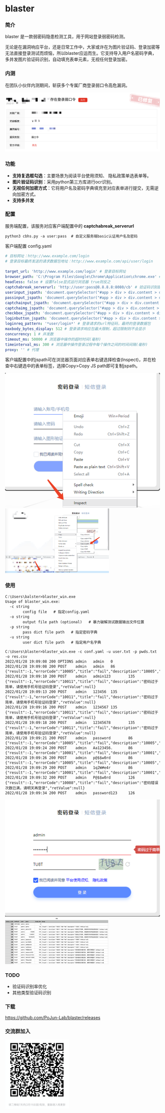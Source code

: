 # blaster



### 简介

  blaster 是一款弱密码隐患检测工具，用于网站登录弱密码检测。

  无论是在漏洞响应平台，还是日常工作中，大家或许在为图片验证码、登录加密等无法直接登录测试而烦恼，所以blaster应运而生。它支持导入用户名密码字典，多并发图片验证码识别，自动填充表单元素，无视任何登录加密。



### 内测

  在团队小伙伴内测期间，斩获多个专属厂商登录弱口令高危漏洞。

<img src="images/image-20220130144704974.png" alt="image-20220130144704974" style="zoom:50%;" />



### 功能

- **支持复选框勾选**：主要场景为阅读平台使用须知、 隐私政策单选表单等。
- **图片验证码识别**：采用python第三方库进行ocr识别。
- **无视任何加密方式**：它将用户名及密码字典填充至对应表单进行提交，无需逆向加密方式。
- **支持多并发**



### 配置

  服务端配置，该服务对应客户端配置中的 **captchabreak_serverurl**

  ```shell
  python3 cbhs.py -a user:pass	# 自定义服务端basic认证用户名及密码
  ```



  客户端配置 config.yaml

  ```yaml
  # 目标网址：http://www.example.com/login
  # 登录目标最终发送的请求数据包地址：http://www.example.com/api/user/login

  target_url: 'http://www.example.com/login' # 登录目标网址
  browser_path: 'C:\Program Files\Google\Chrome\Application\chrome.exe' # 浏览器的路径
  headless: false # 设置false显式运行浏览器 true则反之
  captchabreak_serverurl: 'http://user:pass@8.8.8.8:8080/cb' # 验证码识别服务器
  userinput_jspath: 'document.querySelector("#app > div > div.content > div.form > div.layout > div.input-cntr.input-cntr1 > input")'
  passinput_jspath: 'document.querySelector("#app > div > div.content > div.form > div.layout > div.input-cntr.input-cntr2 > input")'
  captchainput_jspath: 'document.querySelector("#app > div > div.content > div.form > div.layout > div.input-cntr.input-cntr3 > input")' # 验证码输入框js path
  captchaimg_jspath: 'document.querySelector("#app > div > div.content > div.form > div.layout > div.input-cntr.input-cntr3 > div.verification-img > img")' # 验证码图片js path
  checkbox_jspath: 'document.querySelector("#app > div > div.content > div.form > div.layout > div.agree-wrap > label > span > input")' # 复选框js path
  loginbutton_jspath: 'document.querySelector("#app > div > div.content > div.form > div.layout > button")'
  loginreq_pattern: '*user/login*' # 登录请求的url特征码，最终的登录数据包
  maxbody_bytes_display: 512 # 登录请求响应包最大限制，超过限制则不会显示
  concurrency: 1 # 并发数
  timeout_ms: 50000 # 浏览器中操作的超时时间(毫秒) 
  timeinterval_ms: 300 # 浏览器中操作登录过程中每个操作之间的时间间隔(毫秒)
  proxy: '' # 代理

  ```



  客户端配置中的jspath可在浏览器页面对应表单右键选择检查(Inspect)，并在检查中右键选中的表单标签，选择Copy>Copy JS path即可复制jspath。

<img src="images/image-20220128184615741.png" alt="image-20220128184615741" style="zoom:50%;" />



<img src="images/image-20220128185148609.png" alt="image-20220128185148609" style="zoom: 33%;" />



### 使用



  ```shell
  C:\Users\balster>blaster_win.exe
  Usage of blaster_win.exe:
    -c string
          config file	# 指定config.yaml
    -o string
          output file path (optional)	# 暴力破解测试数据输出文件位置
    -p string
          pass dict file path	# 指定密码字典
    -u string
          user dict file path	# 指定用户名字典
  ```



  ```shell
  C:\Users\blaster>blaster_win.exe -c conf.yaml -u user.txt -p pwds.txt -o res.csv
  2022/01/28 19:09:08 200 OPTIONS admin   admin   0
  2022/01/28 19:09:08 200 POST    admin   admin   86      {"result":-1,"errorCode":"10005","title":"fail","description":"10005","retValue":null}
  2022/01/28 19:09:10 200 POST    admin   admin123        135     {"result":-1,"errorCode":"10011","title":"fail","description":"密码过于简单，请使用手机号验证码登录","retValue":null}
  2022/01/28 19:09:13 200 POST    admin   123456  135     {"result":-1,"errorCode":"10011","title":"fail","description":"密码过于简单，请使用手机号验证码登录","retValue":null}
  2022/01/28 19:09:16 200 POST    admin   1234567 135     {"result":-1,"errorCode":"10011","title":"fail","description":"密码过于简单，请使用手机号验证码登录","retValue":null}
  2022/01/28 19:09:18 200 POST    admin   12345678        135     {"result":-1,"errorCode":"10011","title":"fail","description":"密码过于简单，请使用手机号验证码登录","retValue":null}
  2022/01/28 19:09:21 200 POST    admin   password        86      {"result":-1,"errorCode":"10005","title":"fail","description":"10005","retValue":null}
  2022/01/28 19:09:24 200 POST    admin   Aa123456.       86      {"result":-1,"errorCode":"10001","title":"fail","description":"10001","retValue":null}
  2022/01/28 19:09:26 200 POST    admin   p@$$w0rd        86      {"result":-1,"errorCode":"10005","title":"fail","description":"10005","retValue":null}
  2022/01/28 19:09:29 200 POST    admin   1q2W#e4r        86      {"result":-1,"errorCode":"10001","title":"fail","description":"10001","retValue":null}
  2022/01/28 19:09:32 200 POST    admin   P@$$w0rd        126     {"result":-1,"errorCode":"10008","title":"fail","description":"密码错误次数已满，请明天再登录","retValue":null}
  2022/01/28 19:09:34 200 POST    admin   password123     126     
  ```

<img src="images/image-20220128190926538.png" alt="image-20220128190926538" style="zoom:50%;" />

<img src="images/image-20220128191129181.png" alt="image-20220128191129181" style="zoom: 33%;" />



### TODO

- 验证码识别率优化
- 其他类型验证码识别


### 下载

https://github.com/PoJun-Lab/blaster/releases

### 交流群加入

<img src="images/image-20220208103133707.png" alt="image-20220208103133707" style="zoom: 33%;" />
